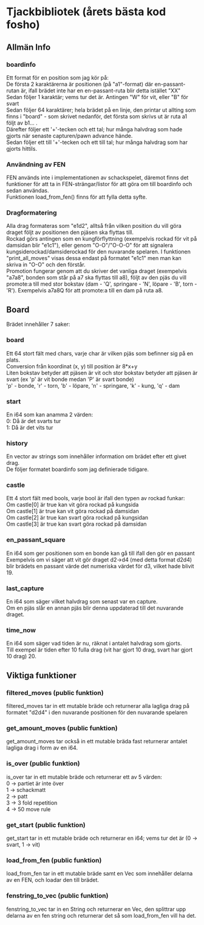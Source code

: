 # Tjackbibliotek (årets bästa kod fosho)
## Allmän Info
### boardinfo
Ett format för en position som jag kör på:\
De första 2 karaktärerna är positionen (på "a1"-format) där en-passant-rutan är, ifall brädet inte har en en-passant-ruta blir detta istället "XX" \
Sedan följer 1 karaktär; vems tur det är. Antingen "W" för vit, eller "B" för svart \
Sedan följer 64 karaktärer; hela brädet på en linje, den printar ut allting som finns i "board" - som skrivet nedanför, det första som skrivs ut är ruta a1 följt av b1... .\
Därefter följer ett '+'-tecken och ett tal; hur många halvdrag som hade gjorts när senaste capturen/pawn advance hände.\
Sedan följer ett till '+'-tecken och ett till tal; hur många halvdrag som har gjorts hittils.
### Användning av FEN
FEN används inte i implementationen av schackspelet, däremot finns det funktioner för att ta in FEN-strängar/listor för att göra om till boardinfo och sedan användas.\
Funktionen load_from_fen() finns för att fylla detta syfte.
### Dragformatering
Alla drag formateras som "e1d2", alltså från vilken position du vill göra draget följt av positionen den pjäsen ska flyttas till. \
Rockad görs antingen som en kungförflyttning (exempelvis rockad för vit på damsidan blir "e1c1"), eller genom "O-O"/"O-O-O" för att signalera kungsiderockad/damsiderockad för den nuvarande spelaren. I funktionen "print_all_moves" visas dessa endast på formatet "e1c1" men man kan skriva in "O-O" och den förstår. \
Promotion fungerar genom att du skriver det vanliga draget (exempelvis "a7a8", bonden som står på a7 ska flyttas till a8), följt av den pjäs du vill promote:a till med stor bokstav (dam - 'Q', springare - 'N', löpare - 'B', torn - 'R').
Exempelvis a7a8Q för att promote:a till en dam på ruta a8. 
## Board
Brädet innehåller 7 saker:
### board
Ett 64 stort fält med chars, varje char är vilken pjäs som befinner sig på en plats. \
Conversion från koordinat (x, y) till position är 8*x+y\
Liten bokstav betyder att pjäsen är vit och stor bokstav betyder att pjäsen är svart (ex 'p' är vit bonde medan 'P' är svart bonde)\
'p' - bonde, 'r' - torn, 'b' - löpare, 'n' - springare, 'k' - kung, 'q' - dam
### start
En i64 som kan anamma 2 värden: \
0: Då är det svarts tur \
1: Då är det vits tur
### history
En vector av strings som innehåller information om brädet efter ett givet drag.\
De följer formatet boardinfo som jag definierade tidigare.
### castle
Ett 4 stort fält med bools, varje bool är ifall den typen av rockad funkar:\
Om castle[0] är true kan vit göra rockad på kungsida \
Om castle[1] är true kan vit göra rockad på damsidan \
Om castle[2] är true kan svart göra rockad på kungsidan \
Om castle[3] är true kan svart göra rockad på damsidan
### en_passant_square
En i64 som ger positionen som en bonde kan gå till ifall den gör en passant\
Exempelvis om vi säger att vit gör draget d2->d4 (med detta format d2d4) blir brädets en passant värde det numeriska värdet för d3, vilket hade blivit 19.
### last_capture
En i64 som säger vilket halvdrag som senast var en capture.\
Om en pjäs slår en annan pjäs blir denna uppdaterad till det nuvarande draget. 
### time_now
En i64 som säger vad tiden är nu, räknat i antalet halvdrag som gjorts.\
Till exempel är tiden efter 10 fulla drag (vit har gjort 10 drag, svart har gjort 10 drag) 20. 
## Viktiga funktioner
### filtered_moves (public funktion)
filtered_moves tar in ett mutable bräde och returnerar alla lagliga drag på formatet "d2d4" i den nuvarande positionen för den nuvarande spelaren
### get_amount_moves (public funktion)
get_amount_moves tar också in ett mutable bräda fast returnerar antalet lagliga drag i form av en i64.
### is_over (public funktion)
is_over tar in ett mutable bräde och returnerar ett av 5 värden:\
0 -> partiet är inte över \
1 -> schackmatt \
2 -> patt \
3 -> 3 fold repetition \
4 -> 50 move rule 
### get_start (public funktion)
get_start tar in ett mutable bräde och returnerar en i64; vems tur det är (0 -> svart, 1 -> vit)
### load_from_fen (public funktion)
load_from_fen tar in ett mutable bräde samt en Vec<String> som innehåller delarna av en FEN, och loadar den till brädet.
### fenstring_to_vec (public funktion)
fenstring_to_vec tar in en String och returnerar en Vec<String>, den splittrar upp delarna av en fen string och returnerar det så som load_from_fen vill ha det.
